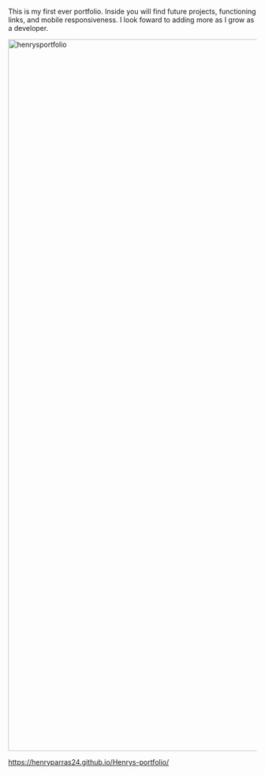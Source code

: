 This is my first ever portfolio. Inside you will find future projects, functioning links, and mobile responsiveness. I look foward to adding more as I grow as a developer.

<img width="1440" alt="henrysportfolio" src="https://user-images.githubusercontent.com/82185621/121275859-658d6100-c882-11eb-9a9a-53e7dce094c3.png">

https://henryparras24.github.io/Henrys-portfolio/